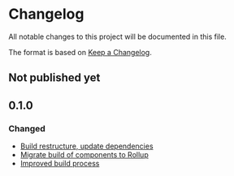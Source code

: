 # Changelog

All notable changes to this project will be documented in this file.

The format is based on
[Keep a Changelog](https://keepachangelog.com/en/1.0.0/).

## Not published yet

## 0.1.0

### Changed

- [Build restructure, update dependencies](https://github.com/lundegaard/lundium/issues/16)
- [Migrate build of components to Rollup](https://github.com/lundegaard/lundium/issues/25)
- [Improved build process](https://github.com/lundegaard/lundium/issues/13)
